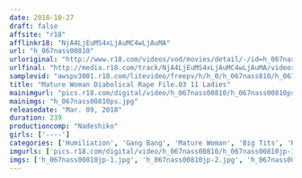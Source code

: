 ```yaml
---
date: 2018-10-27
draft: false
affsite: "r18"
afflinkr18: "NjA4LjEuMS4xLjAuMC4wLjAuMA"
url: "h_067nass00810"
urloriginal: "http://www.r18.com/videos/vod/movies/detail/-/id=h_067nass00810"
urlfinal: "http://media.r18.com/track/NjA4LjEuMS4xLjAuMC4wLjAuMA/videos/vod/movies/detail/-/id=h_067nass00810"
samplevid: "awspv3001.r18.com/litevideo/freepv/h/h_0/h_067nass810/h_067nass810_dmb_w.mp4"
title: "Mature Woman Diabolical Rape File.03 11 Ladies"
mainimgurl: "pics.r18.com/digital/video/h_067nass00810/h_067nass00810ps.jpg"
mainimgs: "h_067nass00810ps.jpg"
releasedate: "Mar. 09, 2018"
duration: 239
productioncomp: "Nadeshiko"
girls: ['----']
categories: ['Humiliation', 'Gang Bang', 'Mature Woman', 'Big Tits', 'Reluctant', 'Confinement', 'Over 4 Hours', 'Hi-Def']
imgurls: ['pics.r18.com/digital/video/h_067nass00810/h_067nass00810jp-1.jpg', 'pics.r18.com/digital/video/h_067nass00810/h_067nass00810jp-2.jpg', 'pics.r18.com/digital/video/h_067nass00810/h_067nass00810jp-3.jpg', 'pics.r18.com/digital/video/h_067nass00810/h_067nass00810jp-4.jpg', 'pics.r18.com/digital/video/h_067nass00810/h_067nass00810jp-5.jpg', 'pics.r18.com/digital/video/h_067nass00810/h_067nass00810jp-6.jpg', 'pics.r18.com/digital/video/h_067nass00810/h_067nass00810jp-7.jpg', 'pics.r18.com/digital/video/h_067nass00810/h_067nass00810jp-8.jpg', 'pics.r18.com/digital/video/h_067nass00810/h_067nass00810jp-9.jpg', 'pics.r18.com/digital/video/h_067nass00810/h_067nass00810jp-10.jpg', 'pics.r18.com/digital/video/h_067nass00810/h_067nass00810jp-11.jpg', 'pics.r18.com/digital/video/h_067nass00810/h_067nass00810jp-12.jpg', 'pics.r18.com/digital/video/h_067nass00810/h_067nass00810jp-13.jpg', 'pics.r18.com/digital/video/h_067nass00810/h_067nass00810jp-14.jpg', 'pics.r18.com/digital/video/h_067nass00810/h_067nass00810jp-15.jpg', 'pics.r18.com/digital/video/h_067nass00810/h_067nass00810jp-16.jpg', 'pics.r18.com/digital/video/h_067nass00810/h_067nass00810jp-17.jpg', 'pics.r18.com/digital/video/h_067nass00810/h_067nass00810jp-18.jpg', 'pics.r18.com/digital/video/h_067nass00810/h_067nass00810jp-19.jpg', 'pics.r18.com/digital/video/h_067nass00810/h_067nass00810jp-20.jpg']
imgs: ['h_067nass00810jp-1.jpg', 'h_067nass00810jp-2.jpg', 'h_067nass00810jp-3.jpg', 'h_067nass00810jp-4.jpg', 'h_067nass00810jp-5.jpg', 'h_067nass00810jp-6.jpg', 'h_067nass00810jp-7.jpg', 'h_067nass00810jp-8.jpg', 'h_067nass00810jp-9.jpg', 'h_067nass00810jp-10.jpg', 'h_067nass00810jp-11.jpg', 'h_067nass00810jp-12.jpg', 'h_067nass00810jp-13.jpg', 'h_067nass00810jp-14.jpg', 'h_067nass00810jp-15.jpg', 'h_067nass00810jp-16.jpg', 'h_067nass00810jp-17.jpg', 'h_067nass00810jp-18.jpg', 'h_067nass00810jp-19.jpg', 'h_067nass00810jp-20.jpg']
---
```

